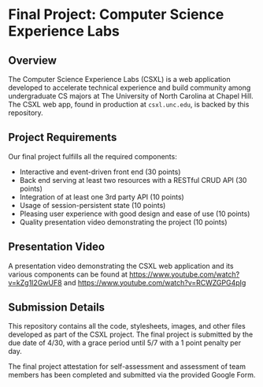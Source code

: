 # Final Project: Computer Science Experience Labs

## Overview

The Computer Science Experience Labs (CSXL) is a web application developed to accelerate technical experience and build community among undergraduate CS majors at The University of North Carolina at Chapel Hill. The CSXL web app, found in production at `csxl.unc.edu`, is backed by this repository.

## Project Requirements

Our final project fulfills all the required components:

* Interactive and event-driven front end (30 points)
* Back end serving at least two resources with a RESTful CRUD API (30 points)
* Integration of at least one 3rd party API (10 points)
* Usage of session-persistent state (10 points)
* Pleasing user experience with good design and ease of use (10 points)
* Quality presentation video demonstrating the project (10 points)

## Presentation Video

A presentation video demonstrating the CSXL web application and its various components can be found at https://www.youtube.com/watch?v=kZg1I2GwUF8 and https://www.youtube.com/watch?v=RCWZGPG4pIg

## Submission Details

This repository contains all the code, stylesheets, images, and other files developed as part of the CSXL project. The final project is submitted by the due date of 4/30, with a grace period until 5/7 with a 1 point penalty per day.

The final project attestation for self-assessment and assessment of team members has been completed and submitted via the provided Google Form.

